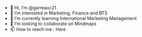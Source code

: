 - 👋 Hi, I’m @garreauc21
- 👀 I’m interested in Marketing, Finance and BTS
- 🌱 I’m currently learning International Marketing Management
- 💞️ I’m looking to collaborate on Mindmaps
- 📫 How to reach me : Here

<!---
garreauc21/garreauc21 is a ✨ special ✨ repository because its `README.md` (this file) appears on your GitHub profile.
You can click the Preview link to take a look at your changes.
--->
